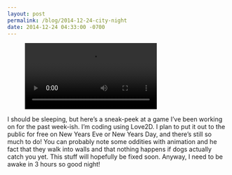 ```yaml
---
layout: post
permalink: /blog/2014-12-24-city-night
date: 2014-12-24 04:33:00 -0700
---
```


<!-- blank line -->
<figure class="video_container">
  <video controls="true" allowfullscreen="true">
    <source src="/videos/tumblr_nh36vgRgJ31s8sajy_480.mp4" type="video/mp4">
  </video>
</figure>
<!-- blank line -->

I should be sleeping, but here’s a sneak-peek at a game I’ve been working on for the past week-ish. I’m coding using Love2D. I plan to put it out to the public for free on New Years Eve or New Years Day, and there’s still so much to do! You can probably note some oddities with animation and he fact that they walk into walls and that nothing happens if dogs actually catch you yet. This stuff will hopefully be fixed soon. Anyway, I need to be awake in 3 hours so good night!

